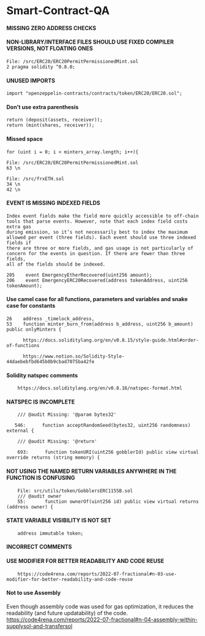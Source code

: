 # Smart-Contract-QA

#### MISSING ZERO ADDRESS CHECKS

#### NON-LIBRARY/INTERFACE FILES SHOULD USE FIXED COMPILER VERSIONS, NOT FLOATING ONES
    File: /src/ERC20/ERC20PermitPermissionedMint.sol
    2 pragma solidity ^0.8.0;
    
#### UNUSED IMPORTS
    import "openzeppelin-contracts/contracts/token/ERC20/ERC20.sol";
    
#### Don’t use extra parenthesis
    return (deposit(assets, receiver));
    return (mint(shares, receiver));
   
#### Missed space
    for (uint i = 0; i < minters_array.length; i++){

    File: /src/ERC20/ERC20PermitPermissionedMint.sol
    63 \n
    
    File: /src/frxETH.sol
    34 \n
    42 \n
    
#### EVENT IS MISSING INDEXED FIELDS
    Index event fields make the field more quickly accessible to off-chain tools that parse events. However, note that each index field costs extra gas 
    during emission, so it’s not necessarily best to index the maximum allowed per event (three fields). Each event should use three indexed fields if 
    there are three or more fields, and gas usage is not particularly of concern for the events in question. If there are fewer than three fields, 
    all of the fields should be indexed.
  
    205    event EmergencyEtherRecovered(uint256 amount);
    206    event EmergencyERC20Recovered(address tokenAddress, uint256 tokenAmount);

#### Use camel case for all functions, parameters and variables and snake case for constants

    26    address _timelock_address,
    53    function minter_burn_from(address b_address, uint256 b_amount) public onlyMinters {
    
          https://docs.soliditylang.org/en/v0.8.15/style-guide.html#order-of-functions
          
          https://www.notion.so/Solidity-Style-44daebebfbd645b0b9cbad7075ba42fe


#### Solidity natspec comments 
        https://docs.soliditylang.org/en/v0.8.16/natspec-format.html
 
#### NATSPEC IS INCOMPLETE
        /// @audit Missing: '@param bytes32'
        
       546:      function acceptRandomSeed(bytes32, uint256 randomness) external {
       
        /// @audit Missing: '@return'

        693:      function tokenURI(uint256 gobblerId) public view virtual override returns (string memory) {
        
#### NOT USING THE NAMED RETURN VARIABLES ANYWHERE IN THE FUNCTION IS CONFUSING

        File: src/utils/token/GobblersERC1155B.sol
        /// @audit owner
        55:       function ownerOf(uint256 id) public view virtual returns (address owner) {
        
#### STATE VARIABLE VISIBILITY IS NOT SET
        address immutable token;

#### INCORRECT COMMENTS
#### USE MODIFIER FOR BETTER READABILITY AND CODE REUSE
        https://code4rena.com/reports/2022-07-fractional#n-03-use-modifier-for-better-readability-and-code-reuse

#### Not to use Assembly
Even though assembly code was used for gas optimization, it reduces the readability (and future updatability) of the code.
https://code4rena.com/reports/2022-07-fractional#n-04-assembly-within-supplysol-and-transfersol


        

